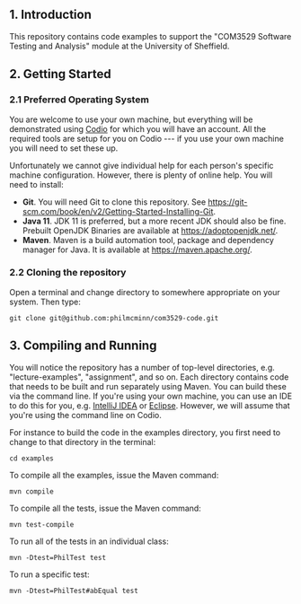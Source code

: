 ## 1. Introduction
This repository contains code examples to support the "COM3529 Software Testing and Analysis" module at the University of Sheffield.

## 2. Getting Started

### 2.1 Preferred Operating System
You are welcome to use your own machine, but everything will be demonstrated using [Codio](https://www.codio.com/) for which you will have an account. All the required tools are setup for you on Codio --- if you use your own machine you will need to set these up. 

Unfortunately we cannot give individual help for each person's specific machine configuration. However, there is plenty of online help. You will need to install:

* __Git__. You will need Git to clone this repository. See https://git-scm.com/book/en/v2/Getting-Started-Installing-Git.
* __Java 11__. JDK 11 is preferred, but a more recent JDK should also be fine. Prebuilt OpenJDK Binaries are available at https://adoptopenjdk.net/.
* __Maven__. Maven is a build automation tool, package and dependency manager for Java. It is available at https://maven.apache.org/.

### 2.2 Cloning the repository
Open a terminal and change directory to somewhere appropriate on your system. Then type:

``git clone git@github.com:philmcminn/com3529-code.git``

## 3. Compiling and Running

You will notice the repository has a number of top-level directories, e.g. "lecture-examples", "assignment", and so on. Each directory contains code that needs to be built and run separately using Maven. You can build these via the command line. If you're using your own machine, you can use an IDE to do this for you, e.g. [IntelliJ IDEA](https://www.jetbrains.com/idea/) or [Eclipse](https://www.eclipse.org/downloads/). However, we will assume that you're using the command line on Codio. 

For instance to build the code in the examples directory, you first need to change to that directory in the terminal:

``cd examples``

To compile all the examples, issue the Maven command:

``mvn compile``

To compile all the tests, issue the Maven command:

``mvn test-compile``

To run all of the tests in an individual class:

``mvn -Dtest=PhilTest test``

To run a specific test:

``mvn -Dtest=PhilTest#abEqual test``




